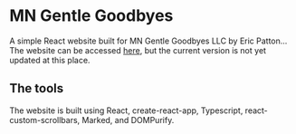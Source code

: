 # MN Gentle Goodbyes

A simple React website built for MN Gentle Goodbyes LLC by Eric Patton...
The website can be accessed [here](https://mngentlegoodbyes.com), but the current version is not yet updated at this place.

## The tools

The website is built using React, create-react-app, Typescript, react-custom-scrollbars, Marked, and DOMPurify.
